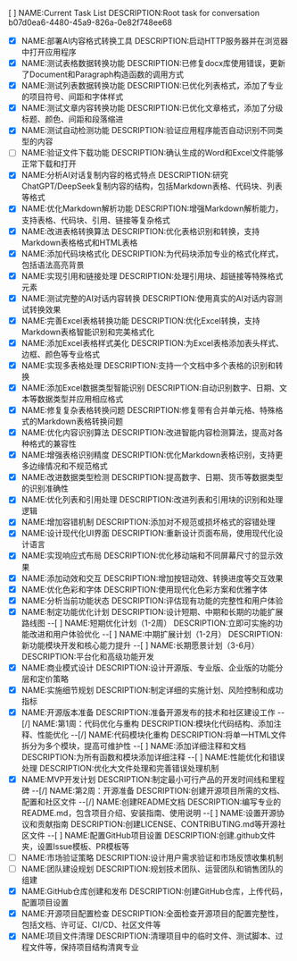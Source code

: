 [ ] NAME:Current Task List DESCRIPTION:Root task for conversation b07d0ea6-4480-45a9-826a-0e82f748ee68
-[x] NAME:部署AI内容格式转换工具 DESCRIPTION:启动HTTP服务器并在浏览器中打开应用程序
-[x] NAME:测试表格数据转换功能 DESCRIPTION:已修复docx库使用错误，更新了Document和Paragraph构造函数的调用方式
-[x] NAME:测试列表数据转换功能 DESCRIPTION:已优化列表格式，添加了专业的项目符号、间距和字体样式
-[x] NAME:测试文章内容转换功能 DESCRIPTION:已优化文章格式，添加了分级标题、颜色、间距和段落缩进
-[x] NAME:测试自动检测功能 DESCRIPTION:验证应用程序能否自动识别不同类型的内容
-[ ] NAME:验证文件下载功能 DESCRIPTION:确认生成的Word和Excel文件能够正常下载和打开
-[x] NAME:分析AI对话复制内容的格式特点 DESCRIPTION:研究ChatGPT/DeepSeek复制内容的结构，包括Markdown表格、代码块、列表等格式
-[x] NAME:优化Markdown解析功能 DESCRIPTION:增强Markdown解析能力，支持表格、代码块、引用、链接等复杂格式
-[x] NAME:改进表格转换算法 DESCRIPTION:优化表格识别和转换，支持Markdown表格格式和HTML表格
-[x] NAME:添加代码块格式化 DESCRIPTION:为代码块添加专业的格式化样式，包括语法高亮背景
-[x] NAME:实现引用和链接处理 DESCRIPTION:处理引用块、超链接等特殊格式元素
-[x] NAME:测试完整的AI对话内容转换 DESCRIPTION:使用真实的AI对话内容测试转换效果
-[x] NAME:完善Excel表格转换功能 DESCRIPTION:优化Excel转换，支持Markdown表格智能识别和完美格式化
-[x] NAME:添加Excel表格样式美化 DESCRIPTION:为Excel表格添加表头样式、边框、颜色等专业格式
-[x] NAME:实现多表格处理 DESCRIPTION:支持一个文档中多个表格的识别和转换
-[x] NAME:添加Excel数据类型智能识别 DESCRIPTION:自动识别数字、日期、文本等数据类型并应用相应格式
-[x] NAME:修复复杂表格转换问题 DESCRIPTION:修复带有合并单元格、特殊格式的Markdown表格转换问题
-[x] NAME:优化内容识别算法 DESCRIPTION:改进智能内容检测算法，提高对各种格式的兼容性
-[x] NAME:增强表格识别精度 DESCRIPTION:优化Markdown表格识别，支持更多边缘情况和不规范格式
-[x] NAME:改进数据类型检测 DESCRIPTION:提高数字、日期、货币等数据类型的识别准确性
-[x] NAME:优化列表和引用处理 DESCRIPTION:改进列表和引用块的识别和处理逻辑
-[x] NAME:增加容错机制 DESCRIPTION:添加对不规范或损坏格式的容错处理
-[x] NAME:设计现代化UI界面 DESCRIPTION:重新设计页面布局，使用现代化设计语言
-[x] NAME:实现响应式布局 DESCRIPTION:优化移动端和不同屏幕尺寸的显示效果
-[x] NAME:添加动效和交互 DESCRIPTION:增加按钮动效、转换进度等交互效果
-[x] NAME:优化色彩和字体 DESCRIPTION:使用现代化色彩方案和优雅字体
-[x] NAME:分析当前功能状态 DESCRIPTION:评估现有功能的完整性和用户体验
-[x] NAME:制定功能优化计划 DESCRIPTION:设计短期、中期和长期的功能扩展路线图
--[ ] NAME:短期优化计划（1-2周） DESCRIPTION:立即可实施的功能改进和用户体验优化
--[ ] NAME:中期扩展计划（1-2月） DESCRIPTION:新功能模块开发和核心能力提升
--[ ] NAME:长期愿景计划（3-6月） DESCRIPTION:平台化和高级功能开发
-[x] NAME:商业模式设计 DESCRIPTION:设计开源版、专业版、企业版的功能分层和定价策略
-[x] NAME:实施细节规划 DESCRIPTION:制定详细的实施计划、风险控制和成功指标
-[x] NAME:开源版本准备 DESCRIPTION:准备开源发布的技术和社区建设工作
--[/] NAME:第1周：代码优化与重构 DESCRIPTION:模块化代码结构、添加注释、性能优化
--[/] NAME:代码模块化重构 DESCRIPTION:将单一HTML文件拆分为多个模块，提高可维护性
--[ ] NAME:添加详细注释和文档 DESCRIPTION:为所有函数和模块添加详细注释
--[ ] NAME:性能优化和错误处理 DESCRIPTION:优化大文件处理和完善错误处理机制
-[x] NAME:MVP开发计划 DESCRIPTION:制定最小可行产品的开发时间线和里程碑
--[/] NAME:第2周：开源准备 DESCRIPTION:创建开源项目所需的文档、配置和社区文件
--[/] NAME:创建README文档 DESCRIPTION:编写专业的README.md，包含项目介绍、安装指南、使用说明
--[ ] NAME:设置开源协议和贡献指南 DESCRIPTION:创建LICENSE、CONTRIBUTING.md等开源社区文件
--[ ] NAME:配置GitHub项目设置 DESCRIPTION:创建.github文件夹，设置Issue模板、PR模板等
-[ ] NAME:市场验证策略 DESCRIPTION:设计用户需求验证和市场反馈收集机制
-[ ] NAME:团队建设规划 DESCRIPTION:规划技术团队、运营团队和销售团队的组建
-[x] NAME:GitHub仓库创建和发布 DESCRIPTION:创建GitHub仓库，上传代码，配置项目设置
-[x] NAME:开源项目配置检查 DESCRIPTION:全面检查开源项目的配置完整性，包括文档、许可证、CI/CD、社区文件等
-[x] NAME:项目文件清理 DESCRIPTION:清理项目中的临时文件、测试脚本、过程文件等，保持项目结构清爽专业